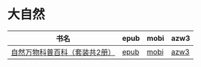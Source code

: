 # 大自然

| 书名 | epub | mobi | azw3 |
| --- | --- | --- | --- |
| [自然万物科普百科（套装共2册）](http://ct.dalanmei.com/f/31084289-571776373-cc6642) | [epub](http://ct.dalanmei.com/f/31084289-571776373-cc6642) | [mobi](http://ct.dalanmei.com/f/31084289-571511463-964132) | [azw3](http://ct.dalanmei.com/f/31084289-571922220-67fc56) |
